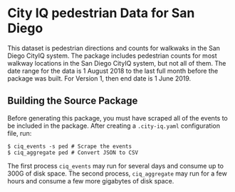 # City IQ pedestrian Data for San Diego

This dataset is pedestrian directions and counts for walkwaks in the San Diego
CityIQ system. The package includes pedestrian counts for most walkway
locations in the San Diego CityIQ system, but not all of them. The date range
for the data is 1 August 2018 to the last full month before the package was
built. For Version 1, then end date is 1 June 2019.


## Building the Source Package 

Before generating this package, you must have scraped all of the events to be
included in the package. After creating a ``.city-iq.yaml`` configuration file,
run:

    $ ciq_events -s ped # Scrape the events
    $ ciq_aggregate ped # Convert JSON to CSV
    
The first process ``ciq_events`` may run for several days and consume up to
300G of disk space. The second process, ``ciq_aggregate`` may run for a few
hours and consume a few more gigabytes of disk space.
